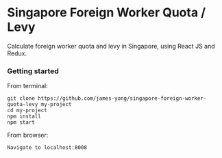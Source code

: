 # Singapore Foreign Worker Quota / Levy
Calculate foreign worker quota and levy in Singapore, using React JS and Redux.


### Getting started

From terminal:
```
git clone https://github.com/james-yong/singapore-foreign-worker-quota-levy my-project
cd my-project
npm install
npm start
```

From browser:
```
Navigate to localhost:8008
```


